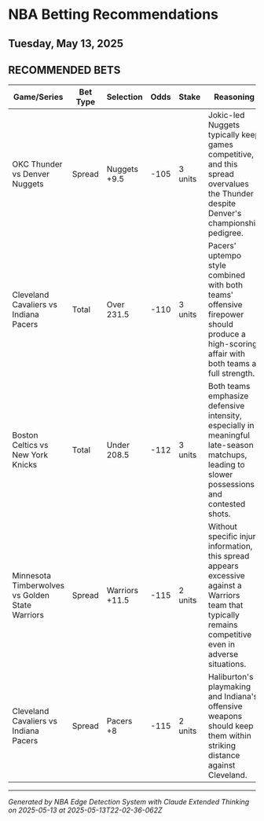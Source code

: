 # NBA Betting Recommendations
## Tuesday, May 13, 2025

## RECOMMENDED BETS
| Game/Series | Bet Type | Selection | Odds | Stake | Reasoning |
|------------|----------|-----------|------|-------|-----------|
| OKC Thunder vs Denver Nuggets | Spread | Nuggets +9.5 | -105 | 3 units | Jokic-led Nuggets typically keep games competitive, and this spread overvalues the Thunder despite Denver's championship pedigree. |
| Cleveland Cavaliers vs Indiana Pacers | Total | Over 231.5 | -110 | 3 units | Pacers' uptempo style combined with both teams' offensive firepower should produce a high-scoring affair with both teams at full strength. |
| Boston Celtics vs New York Knicks | Total | Under 208.5 | -112 | 3 units | Both teams emphasize defensive intensity, especially in meaningful late-season matchups, leading to slower possessions and contested shots. |
| Minnesota Timberwolves vs Golden State Warriors | Spread | Warriors +11.5 | -115 | 2 units | Without specific injury information, this spread appears excessive against a Warriors team that typically remains competitive even in adverse situations. |
| Cleveland Cavaliers vs Indiana Pacers | Spread | Pacers +8 | -115 | 2 units | Haliburton's playmaking and Indiana's offensive weapons should keep them within striking distance against Cleveland. |

---
*Generated by NBA Edge Detection System with Claude Extended Thinking on 2025-05-13 at 2025-05-13T22-02-36-062Z*
